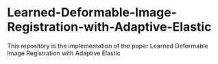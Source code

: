 # Learned-Deformable-Image-Registration-with-Adaptive-Elastic
This repository is the implementation of the paper Learned Deformable Image Registration with Adaptive Elastic
